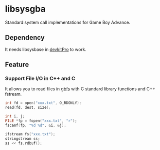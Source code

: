 # libsysgba

Standard system call implementations for Game Boy Advance.

## Dependency

It needs libsysbase in [devkitPro](https://devkitpro.org/wiki/Getting_Started) to work.

## Feature

### Support File I/O in C++ and C

It allows you to read files in [gbfs](https://pineight.com/gba/#gbfs) with C standard library functions and C++ fstream.

```C
int fd = open("xxx.txt", O_RDONLY);
read(fd, dest, size);
```

```C
int i, j;
FILE *fp = fopen("xxx.txt", "r");
fscanf(fp, "%d %d", &i, &j);
```

```C++
ifstream fs("xxx.txt");
stringstream ss;
ss << fs.rdbuf();
```
